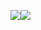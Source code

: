 <img align="center" src="https://github-readme-stats.vercel.app/api?username=axtrough&show_icons=true&theme=github_dark" /><img align="center" src="https://github-readme-stats-sigma-five.vercel.app/api/top-langs/?username=axtrough&layout=compact&show_icons=true&theme=github_dark" />
